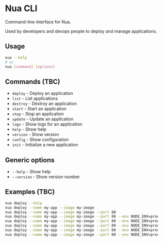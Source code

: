Nua CLI
=======

Command-line interface for Nua.

Used by developers and devops people to deploy and manage applications.

## Usage

```bash
nua --help
# or
nua [command] [options]
```

## Commands (TBC)

- `deploy` - Deploy an application
- `list` - List applications
- `destroy` - Destroy an application
- `start` - Start an application
- `stop` - Stop an application
- `update` - Update an application
- `logs` - Show logs for an application
- `help` - Show help
- `version` - Show version
- `config` - Show configuration
- `init` - Initialize a new application

## Generic options

- `--help` - Show help
- `--version` - Show version number

## Examples (TBC)

```bash
nua deploy --help
nua deploy --name my-app --image my-image
nua deploy --name my-app --image my-image --port 80
nua deploy --name my-app --image my-image --port 80 --env NODE_ENV=production
nua deploy --name my-app --image my-image --port 80 --env NODE_ENV=production --env PORT=80
nua deploy --name my-app --image my-image --port 80 --env NODE_ENV=production --env PORT=80 --env-file .env
nua deploy --name my-app --image my-image --port 80 --env NODE_ENV=production --env PORT=80 --env-file .env --volume /var/log:/var/log
nua deploy --name my-app --image my-image --port 80 --env NODE_ENV=production --env PORT=80 --env-file .env --volume /var/log:/var/log --volume /var/www:/var
```

